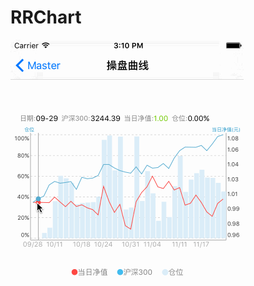 # RRChart

![Mou icon](https://raw.githubusercontent.com/qingluanchou/RRChartView/master/RRChartView/RRChartView/test5.gif)
